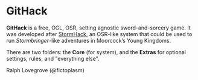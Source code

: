 # GitHack

**GitHack** is a free, OGL, OSR, setting agnostic sword-and-sorcery game. It was developed after [StormHack](https://fictoplasm.itch.io/stormhack-exclamation-edition), an OSR-like system that could be used to run *Stormbringer*-like adventures in Moorcock’s Young Kingdoms.

There are two folders: the **Core** (for system), and the **Extras** for optional settings, rules, and "everything else".

Ralph Lovegrove (@fictoplasm)
